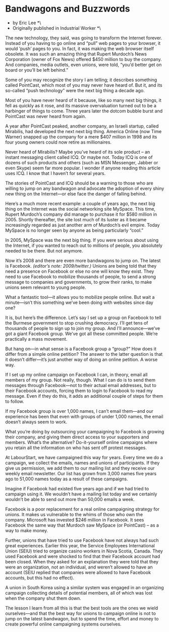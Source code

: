 Bandwagons and Buzzwords
========================

* by Eric Lee *\
* Originally published in Industrial Worker *\

The new technology, they said, was going to transform the Internet
forever. Instead of you having to go online and “pull” web pages to your
browser, it would ’push’ pages to you. In fact, it was making the web
browser itself obsolete. It was such an amazing thing that Rupert
Murdoch’s News Corporation (owner of Fox News) offered \$450 million to
buy the company. And companies, media outlets, even unions, were told,
“you’d better get on board or you’ll be left behind.”

Some of you may recognize the story I am telling; it describes something
called PointCast, which most of you may never have heard of. But it, and
its so-called “push technology” were the next big thing a decade ago.

Most of you have never heard of it because, like so many next big
things, it fell as quickly as it rose, and its massive overvaluation
turned out to be a harbinger of things to come. Three years later the
dotcom bubble burst and PointCast was never heard from again.

A year after PointCast peaked, another company, an Israeli startup,
called Mirabilis, had developed the next next big thing. America Online
(now Time Warner) snapped up the company for a mere \$407 million in
1998 and its four young owners could now retire as millionaires.

Never heard of Mirabilis? Maybe you’ve heard of its sole product – an
instant messaging client called ICQ. Or maybe not. Today ICQ is one of
dozens of such products and others (such as MSN Messenger, Jabber or
even Skype) seem far more popular. I wonder if anyone reading this
article uses ICQ. I know that I haven’t for several years.

The stories of PointCast and ICQ should be a warning to those who are
willing to jump on any bandwagon and advocate the adoption of every
shiny new thing on the Internet—or else face the danger of falling
behind.

Here’s a much more recent example: a couple of years ago, the next big
thing on the Internet was the social networking site MySpace. This time,
Rupert Murdoch’s company did manage to purchase it for \$580 million in
2005. Shortly thereafter, the site lost much of its luster as it became
increasingly regarded as just another arm of Murdoch’s evil empire.
Today MySpace is no longer seen by anyone as being particularly “cool.”

In 2005, MySpace was the next big thing. If you were serious about using
the Internet, if you wanted to reach out to millions of people, you
absolutely needed to be there. But not anymore.

Now it’s 2008 and there are even more bandwagons to jump on. The latest
is Facebook. *(editor’s note: 2009/twitter.)* Unions are being told that
they need a presence on Facebook or else no one will know they exist.
They need to use Facebook to mobilize thousands of people, to send a
strong message to companies and governments, to grow their ranks, to
make unions seem relevant to young people.

What a fantastic tool—it allows you to mobilize people online. But wait
a minute—isn’t this something we’ve been doing with websites since day
one?

It is, but here’s the difference. Let’s say I set up a group on Facebook
to tell the Burmese government to stop crushing democracy. I’ll get tens
of thousands of people to sign up to join my group. And I’ll
announce—we’ve got a giant Facebook group. We’ve got all these committed
people. We’re practically a mass movement.

But hang on—in what sense is a Facebook group a “group?” How does it
differ from a simple online petition? The answer to the latter question
is that it doesn’t differ—it’s just another way of doing an online
petition. A worse way.

If I set up my online campaign on Facebook I can, in theory, email all
members of my group. Not really, though. What I can do is to send them
messages through Facebook—not to their actual email addresses, but to
their Facebook accounts, forcing them to login to Facebook to read my
message. Even if they do this, it adds an additional couple of steps for
them to follow.

If my Facebook group is over 1,000 names, I can’t email them—and our
experience has been that even with groups of under 1,000 names, the
email doesn’t always seem to work.

What you’re doing by outsourcing your campaigning to Facebook is growing
their company, and giving them direct access to your supporters and
members. What’s the alternative? Do-it-yourself online campaigns where
you retain all the information on who has sent off protest messages.

At LabourStart, we have campaigned this way for years. Every time we do
a campaign, we collect the emails, names and unions of participants. If
they give us permission, we add them to our mailing list and they
receive our weekly email newsletter. Our list has grown from 3,000 names
five years ago to 51,000 names today as a result of these campaigns.

Imagine if Facebook had existed five years ago and if we had tried to
campaign using it. We wouldn’t have a mailing list today and we
certainly wouldn’t be able to send out more than 50,000 emails a week.

Facebook is a poor replacement for a real online campaigning strategy
for unions. It makes us vulnerable to the whims of those who own the
company. Microsoft has invested \$246 million in Facebook. It sees
Facebook the same way that Murdoch saw MySpace (or PointCast) – as a way
to make money.

Further, unions that have tried to use Facebook have not always had such
great experiences. Earlier this year, the Service Employees
International Union (SEIU) tried to organize casino workers in Nova
Scotia, Canada. They used Facebook and were shocked to find that their
Facebook account had been closed. When they asked for an explanation
they were told that they were an organization, not an individual, and
weren’t allowed to have an account (SEIU replied that companies were
allowed to have Facebook accounts, but this had no effect).

A union in South Korea using a similar system was engaged in an
organizing campaign collecting details of potential members, all of
which was lost when the company shut them down.

The lesson I learn from all this is that the best tools are the ones we
wield ourselves—and that the best way for unions to campaign online is
not to jump on the latest bandwagon, but to spend the time, effort and
money to create powerful online campaigning systems ourselves.
